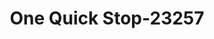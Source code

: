 ---
f_zip-code: 20746
f_state-code: MD
title: One Quick Stop-23257
f_phone: 301-735-5980
f_city-only: Suitland
f_address: 4700 Suitland Rd Suitland
f_location-unique-id: '23257'
slug: one-quick-stop-23257
updated-on: '2024-05-30T13:46:58.046Z'
created-on: '2024-05-30T13:36:59.803Z'
published-on: '2024-05-30T13:54:32.469Z'
f_city-state: cms/city/suitland-md.md
f_company: cms/company/one-quick-stop.md
f_state: cms/state/maryland.md
layout: '[payday-loan].html'
tags: payday-loan
---